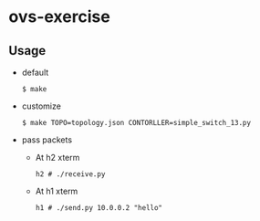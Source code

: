 # ovs-exercise

## Usage
* default
    ```
    $ make
    ```

* customize
    ```
    $ make TOPO=topology.json CONTORLLER=simple_switch_13.py
    ```

* pass packets
    * At h2 xterm
        ```
        h2 # ./receive.py
        ```
    * At h1 xterm
        ```
        h1 # ./send.py 10.0.0.2 "hello"
        ```




